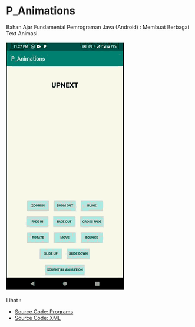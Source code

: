# P_Animations
Bahan Ajar Fundamental Pemrograman Java (Android) : Membuat Berbagai Text Animasi.<br><br>
<img src="https://github.com/RizkyKhapidsyah/P_Animations/blob/master/results/P_Animations_20200216_232746%2000_00_04.40-00_00_48.10.gif"><br><br>
Lihat :<br>
- <a href="https://github.com/RizkyKhapidsyah/P_Animations/blob/master/app/src/main/java/com/rizkykhapidsyah/p_animations/MainActivity.java">Source Code: Programs</a>
- <a href="https://github.com/RizkyKhapidsyah/P_Animations/blob/master/app/src/main/res/layout/activity_main.xml">Source Code: XML</a>
